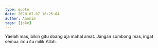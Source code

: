 ```yaml
---
type: quote
date: 2020-07-07 16:25:04
author: Anonim
tags: [joke]
---
```


Yaelah mas, bikin gitu doang aja mahal amat.
Jangan sombong mas, ingat semua ilmu itu milik Allah.